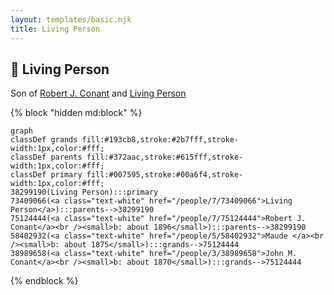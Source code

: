 ```yaml
---
layout: templates/basic.njk
title: Living Person
---
```

## 🔵 Living Person

Son of [Robert J. Conant](/people/7/75124444) and [Living Person](/people/7/73409066)

{% block "hidden md:block" %}
```mermaid
graph
classDef grands fill:#193cb8,stroke:#2b7fff,stroke-width:1px,color:#fff;
classDef parents fill:#372aac,stroke:#615fff,stroke-width:1px,color:#fff;
classDef primary fill:#007595,stroke:#00a6f4,stroke-width:1px,color:#fff;
38299190(Living Person):::primary
73409066(<a class="text-white" href="/people/7/73409066">Living Person</a>):::parents-->38299190
75124444(<a class="text-white" href="/people/7/75124444">Robert J. Conant</a><br /><small>b: about 1896</small>):::parents-->38299190
58402932(<a class="text-white" href="/people/5/58402932">Maude </a><br /><small>b: about 1875</small>):::grands-->75124444
38989658(<a class="text-white" href="/people/3/38989658">John M. Conant</a><br /><small>b: about 1870</small>):::grands-->75124444
```
{% endblock %}
